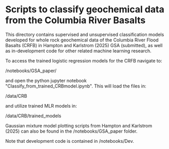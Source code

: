 # Scripts to classify geochemical data from the Columbia River Basalts

This directory contains supervised and unsupervised classification models developed for whole rock geochemical data of the Columbia River Flood Basalts (CRFB) in Hampton and Karlstrom (2025) GSA (submitted), as well as in-development code for other related machine learning research. 

To access the trained logistic regression models for the CRFB navigate to: 

/notebooks/GSA_paper/

and open the python jupyter notebook "Classify_from_trained_CRBmodel.ipynb". This will load the files in:

/data/CRB

and utilize trained MLR models in:

/data/CRB/trained_models

Gaussian mixture model plotting scripts from Hampton and Karlstrom (2025) can also be found in the /notebooks/GSA_paper folder.

Note that development code is contained in /notebooks/Dev.





